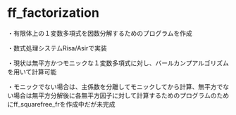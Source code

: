 # ff_factorization
・有限体上の１変数多項式を因数分解するためのプログラムを作成　

・数式処理システムRisa/Asirで実装

・現状は無平方かつモニックな１変数多項式に対し、バールカンプアルゴリズムを用いて計算可能

・モニックでない場合は、主係数を分離してモニックしてから計算、無平方でない場合は無平方分解後に各無平方因子に対して計算するためのプログラムのためにff_squarefree_frを作成中だが未完成

